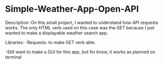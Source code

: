 # Simple-Weather-App-Open-API

Description: On this small project, I wanted to understand how API requests works. The only HTML verb used on this case was the GET because I just wanted to make a displayable weather search app. 

Libraries:
-Requests: to make GET verb able.

-Still want to make a GUI for this app, but for know, it works as planned on terminal 
